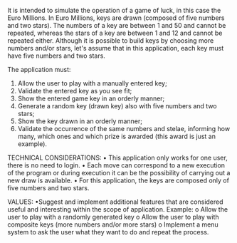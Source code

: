 It is intended to simulate the operation of a game of luck, in this case the Euro Millions.
In Euro Millions, keys are drawn (composed of five numbers and two stars).
The numbers of a key are between 1 and 50 and cannot be repeated, whereas the stars of a key
are between 1 and 12 and cannot be repeated either.
Although it is possible to build keys by choosing more numbers and/or stars, let's assume that in this application,
each key must have five numbers and two stars.

The application must:
1. Allow the user to play with a manually entered key;
2. Validate the entered key as you see fit;
3. Show the entered game key in an orderly manner;
4. Generate a random key (drawn key) also with five numbers and two stars;
5. Show the key drawn in an orderly manner;
6. Validate the occurrence of the same numbers and stelae, informing how many, which ones and which prize is awarded
(this award is just an example).

TECHNICAL CONSIDERATIONS:
• This application only works for one user, there is no need to login.
• Each move can correspond to a new execution of the program or during execution it can be
the possibility of carrying out a new draw is available.
• For this application, the keys are composed only of five numbers and two stars.

VALUES:
•Suggest and implement additional features that are considered useful and interesting within the scope of
application. Example:
o Allow the user to play with a randomly generated key
o Allow the user to play with composite keys (more numbers and/or more stars)
o Implement a menu system to ask the user what they want to do and repeat the
process.

